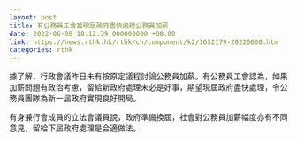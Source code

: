 ```yaml
---
layout: post
title: 有公務員工會冀現屆政府盡快處理公務員加薪
date: 2022-06-08 18:12:39.000000000 +08:00
link: https://news.rthk.hk/rthk/ch/component/k2/1652179-20220608.htm
categories: rthk
---
```


據了解，行政會議昨日未有按原定議程討論公務員加薪。有公務員工會認為，如果加薪問題有政治考慮，留給新政府處理未必是好事，期望現屆政府盡快處理，令公務員團隊為新一屆政府實現良好開局。

有身兼行會成員的立法會議員說，政府準備換屆，社會對公務員加薪幅度亦有不同意見，留給下屆政府處理是合適做法。
